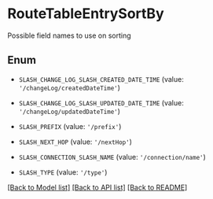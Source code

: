 # RouteTableEntrySortBy

Possible field names to use on sorting

## Enum

* `SLASH_CHANGE_LOG_SLASH_CREATED_DATE_TIME` (value: `'/changeLog/createdDateTime'`)

* `SLASH_CHANGE_LOG_SLASH_UPDATED_DATE_TIME` (value: `'/changeLog/updatedDateTime'`)

* `SLASH_PREFIX` (value: `'/prefix'`)

* `SLASH_NEXT_HOP` (value: `'/nextHop'`)

* `SLASH_CONNECTION_SLASH_NAME` (value: `'/connection/name'`)

* `SLASH_TYPE` (value: `'/type'`)

[[Back to Model list]](../README.md#documentation-for-models) [[Back to API list]](../README.md#documentation-for-api-endpoints) [[Back to README]](../README.md)


